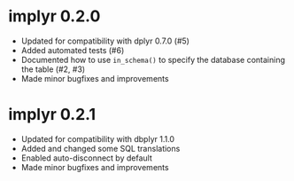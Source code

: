 # implyr 0.2.0

* Updated for compatibility with dplyr 0.7.0 (#5)
* Added automated tests (#6)
* Documented how to use `in_schema()` to specify the database containing the table (#2, #3)
* Made minor bugfixes and improvements

# implyr 0.2.1

* Updated for compatibility with dbplyr 1.1.0
* Added and changed some SQL translations
* Enabled auto-disconnect by default
* Made minor bugfixes and improvements
